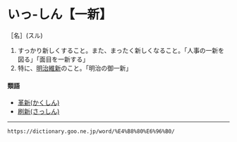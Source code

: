 # いっ‐しん【一新】

［名］(スル)

1. すっかり新しくすること。また、まったく新しくなること。「人事の一新を図る」「面目を一新する」
2. 特に、[明治維新](https://dictionary.goo.ne.jp/word/%E6%98%8E%E6%B2%BB%E7%B6%AD%E6%96%B0/#jn-216620)のこと。「明治の御一新」
    

#### 類語

-   [革新(かくしん)](https://dictionary.goo.ne.jp/word/%E9%9D%A9%E6%96%B0/#jn-38857)
-   [刷新(さっしん)](https://dictionary.goo.ne.jp/word/%E5%88%B7%E6%96%B0/#jn-88417)

---
`https://dictionary.goo.ne.jp/word/%E4%B8%80%E6%96%B0/`